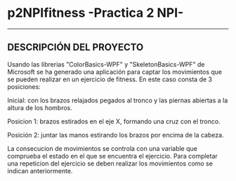 p2NPIfitness -Practica 2 NPI-
=============================


----------------------------------------------------------------------------------------------------------------

DESCRIPCIÓN DEL PROYECTO
--
Usando las librerias "ColorBasics-WPF" y "SkeletonBasics-WPF" de Microsoft se ha generado una aplicación para captar los movimientos que se pueden realizar en un ejercicio de fitness.
En este caso consta de 3 posiciones:

Inicial: con los brazos relajados pegados al tronco y las piernas abiertas a la altura de los hombros.

Posicion 1: brazos estirados en el eje X, formando una cruz con el tronco.

Posición 2: juntar las manos estirando los brazos por encima de la cabeza.

La consecucion de movimientos se controla con una variable que comprueba el estado en el que se encuentra el ejercicio. Para completar una repeticion del ejercicio se deben realizar los movimientos como se indican anteriormente.
